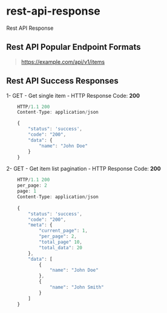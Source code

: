 # rest-api-response
Rest API Response

## Rest API Popular Endpoint Formats

> https://example.com/api/v1/items

## Rest API Success Responses

1- GET - Get single item - HTTP Response Code: **200**
```javascript
    HTTP/1.1 200
    Content-Type: application/json

    {
        "status": 'success',
        "code": "200",
        "data": {
            "name": "John Doe"
        }
    }
```
2- GET - Get item list pagination - HTTP Response Code: **200**
```javascript
    HTTP/1.1 200
    per_page: 2
    page: 1
    Content-Type: application/json
    
    {
        "status": 'success',
        "code": "200",
        "meta": {
            "current_page": 1,
            "per_page": 2,
            "total_page" 10,
            "total_data": 20
        },
        "data": [
            {
                "name": "John Doe"
            },
            {
                "name": "John Smith"
            }
        ]
    }
```
